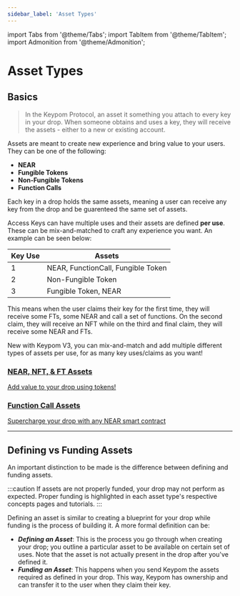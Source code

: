```yaml
---
sidebar_label: 'Asset Types'
---
```

import Tabs from '@theme/Tabs';
import TabItem from '@theme/TabItem';
import Admonition from '@theme/Admonition';

# Asset Types
## Basics
> In the Keypom Protocol, an asset it something you attach to every key in your drop. When someone obtains and uses a key, they will receive the assets - either to a new or existing account.  

Assets are meant to create new experience and bring value to your users. They can be one of the following: 

* **NEAR**
* **Fungible Tokens**
* **Non-Fungible Tokens**
* **Function Calls** 

Each key in a drop holds the same assets, meaning a user can receive any key from the drop and be guarenteed the same set of assets. 

Access Keys can have multiple uses and their assets are defined **per use**. These can be mix-and-matched to craft any experience you want. An example can be seen below:




| **Key Use** | **Assets**                        |
|-------------|-----------------------------------|
| 1           | NEAR, FunctionCall, Fungible Token|
| 2           | Non-Fungible Token                |
| 3           | Fungible Token, NEAR              |


This means when the user claims their key for the first time, they will receive some FTs, some NEAR and call a set of functions. On the second claim, they will receive an NFT while on the third and final claim, they will receive some NEAR and FTs. 

New with Keypom V3, you can mix-and-match and add multiple different types of assets per use, for as many key uses/claims as you want! 

<div class="container">
  <div class="row">
    <div class="col">
      <a href="basic-assets">
        <div class="card h-100 card-body">
          <div class="card__body">
            <h3 class="small-bottom-padding">NEAR, NFT, & FT Assets</h3>
            <p class="neutraltext">Add value to your drop using tokens!</p>
          </div>
        </div>
      </a>
    </div>
    <div class="col">
      <a href="function-call">
        <div class="card h-100 card-body">
          <div class="card__body">
            <h3 class="small-bottom-padding">Function Call Assets</h3>
              <p class="neutraltext">Supercharge your drop with any NEAR smart contract </p>
          </div>
        </div>
      </a>
    </div>
  </div>
</div>

___

## Defining vs Funding Assets
An important distinction to be made is the difference between defining and funding assets. 

:::caution
If assets are not properly funded, your drop may not perform as expected. Proper funding is highlighted in each asset type's respective concepts pages and tutorials.
:::

Defining an asset is similar to creating a blueprint for your drop while funding is the process of building it. A more formal definition can be: 

* ***Defining an Asset***: This is the process you go through when creating your drop; you outline a particular asset to be available on certain set of uses. Note that the asset is not actually present in the drop after you've defined it. 
* ***Funding an Asset***: This happens when you send Keypom the assets required as defined in your drop. This way, Keypom has ownership and can transfer it to the user when they claim their key.